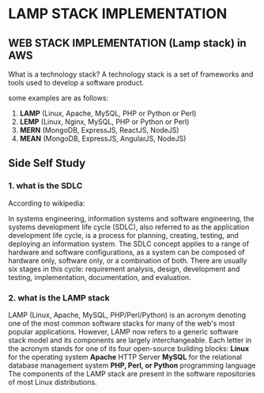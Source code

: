 # LAMP STACK IMPLEMENTATION

## WEB STACK IMPLEMENTATION (Lamp stack) in AWS

What is a technology stack?
A technology stack is a set of frameworks and tools used to develop a software product.

some examples are as follows:
1. **LAMP** (Linux, Apache, MySQL, PHP or Python or Perl)
1. **LEMP** (Linux, Nginx, MySQL, PHP or Python or Perl)
1. **MERN** (MongoDB, ExpressJS, ReactJS, NodeJS)
1. **MEAN** (MongoDB, ExpressJS, AngularJS, NodeJS)

## Side Self Study

### 1. what is the SDLC

According to wikipedia:

In systems engineering, information systems and software engineering, the systems development life cycle (SDLC), also referred to as the 
application development life cycle, is a process for planning, creating, testing, and deploying an information system. 
The SDLC concept applies to a range of hardware and software configurations, as a system can be composed of hardware only, software only, 
or a combination of both. 
There are usually six stages in this cycle: requirement analysis, design, development and testing, implementation, documentation, and evaluation.

### 2. what is the LAMP stack

LAMP (Linux, Apache, MySQL, PHP/Perl/Python) is an acronym denoting one of the most common software stacks for many of the web's most popular applications. 
However, LAMP now refers to a generic software stack model and its components are largely interchangeable.
Each letter in the acronym stands for one of its four open-source building blocks:
**Linux** for the operating system
**Apache** HTTP Server
**MySQL** for the relational database management system
**PHP, Perl, or Python** programming language
The components of the LAMP stack are present in the software 
repositories of most Linux distributions.
